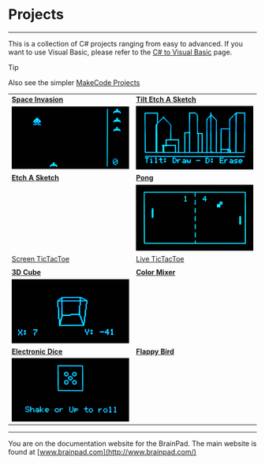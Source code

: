 # Projects
---

This is a collection of C# projects ranging from easy to advanced. If you want to use Visual Basic, please refer to the [C# to Visual Basic](../vb/csharp-to-vb.md) page.

> [!Tip]
> Also see the simpler [MakeCode Projects](../../start-making/projects.md)

|  |  |
|--|--|
| [**Space Invasion**](space-invasion.md)  |  [**Tilt Etch A Sketch**](tilt-etch-a-sketch.md)  |
| [![Space Invasion](images/space-invasion.gif)](space-invasion.md) | [![Tilt Etch A Sketch](images/tilt-etch-a-sketch.gif)](tilt-etch-a-sketch.md) |
| [**Etch A Sketch**](etch-a-sketch.md)  |  [**Pong**](pong.md) |
|  | [![Pong](images/pong.gif)](pong.md) |
| [Screen TicTacToe](screen-tictactoe.md)  |  [Live TicTacToe](live-tictactoe.md) |
|  |  |
| [**3D Cube**](3d-cube.md) | [**Color Mixer**](color-mixer.md) |
| [![3D Cube](images/3d-cube.gif)](3d-cube.md) |  |
| [**Electronic Dice**](electronic-dice.md) | [**Flappy Bird**](flappy-bird.md) |
| [![Electronic Dice](images/electronic-dice.gif)](electronic-dice.md) |  |

---
You are on the documentation website for the BrainPad. The main website is found at [www.brainpad.com](http://www.brainpad.com/)
